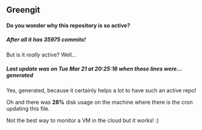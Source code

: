 ## Greengit

#### Do you wonder why this repository is so active?

##### After all it has 35975 commits!

But is it *really* active? Well...

##### Last update was on Tue Mar 21 at 20:25:16 when those lines were... generated

Yes, generated, because it certainly helps a lot to have such an active repo!

Oh and there was **28%** disk usage on the machine
where there is the cron updating this file.

Not the best way to monitor a VM in the cloud but it works! :)
